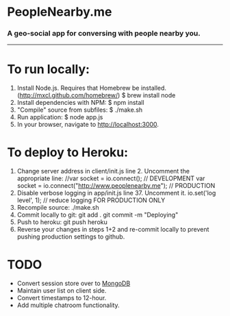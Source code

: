 PeopleNearby.me
===============
### A geo-social app for conversing with people nearby you.
--------------------------------------------------------

# To run locally:

1. Install Node.js. Requires that Homebrew be installed. (http://mxcl.github.com/homebrew/)
	$ brew install node
2. Install dependencies with NPM:
	$ npm install
3. "Compile" source from subfiles:
	$ ./make.sh
4. Run application:
	$ node app.js
4. In your browser, navigate to [http://localhost:3000](http://localhost:3000).


# To deploy to Heroku:

1. Change server address in client/init.js line 2. Uncomment the appropriate line:
	//var socket = io.connect(); // DEVELOPMENT
	var socket = io.connect("http://www.peoplenearby.me"); // PRODUCTION
2. Disable verbose logging in app/init.js line 37. Uncomment it.
	io.set('log level', 1); // reduce logging FOR PRODUCTION ONLY
3. Recompile source:
	./make.sh
4. Commit locally to git:
	git add .
	git commit -m "Deploying"
5. Push to heroku:
	git push heroku
6. Reverse your changes in steps 1+2 and re-commit locally to prevent pushing production settings to github.

# TODO

* Convert session store over to [MongoDB](https://github.com/masylum/connect-mongodb)
* Maintain user list on client side.
* Convert timestamps to 12-hour.
* Add multiple chatroom functionality.
